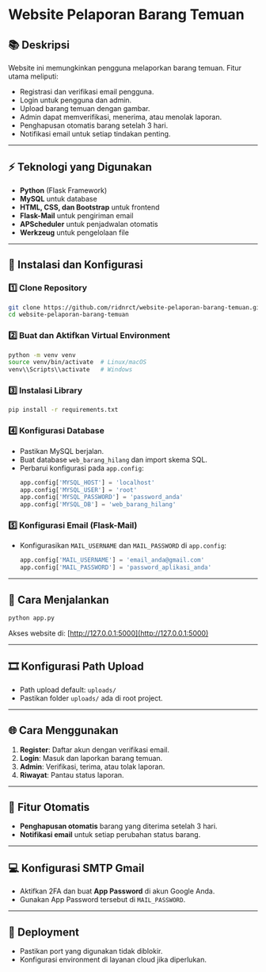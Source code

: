 # Website Pelaporan Barang Temuan

## 📚 Deskripsi
Website ini memungkinkan pengguna melaporkan barang temuan. Fitur utama meliputi:
- Registrasi dan verifikasi email pengguna.
- Login untuk pengguna dan admin.
- Upload barang temuan dengan gambar.
- Admin dapat memverifikasi, menerima, atau menolak laporan.
- Penghapusan otomatis barang setelah 3 hari.
- Notifikasi email untuk setiap tindakan penting.

---

## ⚡️ Teknologi yang Digunakan
- **Python** (Flask Framework)
- **MySQL** untuk database
- **HTML, CSS, dan Bootstrap** untuk frontend
- **Flask-Mail** untuk pengiriman email
- **APScheduler** untuk penjadwalan otomatis
- **Werkzeug** untuk pengelolaan file

---

## 🚀 Instalasi dan Konfigurasi

### 1️⃣ **Clone Repository**
```bash
git clone https://github.com/ridnrct/website-pelaporan-barang-temuan.git
cd website-pelaporan-barang-temuan
```

### 2️⃣ **Buat dan Aktifkan Virtual Environment**
```bash
python -m venv venv
source venv/bin/activate  # Linux/macOS
venv\\Scripts\\activate   # Windows
```

### 3️⃣ **Instalasi Library**
```bash
pip install -r requirements.txt
```

### 4️⃣ **Konfigurasi Database**
- Pastikan MySQL berjalan.
- Buat database `web_barang_hilang` dan import skema SQL.
- Perbarui konfigurasi pada `app.config`:
  ```python
  app.config['MYSQL_HOST'] = 'localhost'
  app.config['MYSQL_USER'] = 'root'
  app.config['MYSQL_PASSWORD'] = 'password_anda'
  app.config['MYSQL_DB'] = 'web_barang_hilang'
  ```

### 5️⃣ **Konfigurasi Email (Flask-Mail)**
- Konfigurasikan `MAIL_USERNAME` dan `MAIL_PASSWORD` di `app.config`:
  ```python
  app.config['MAIL_USERNAME'] = 'email_anda@gmail.com'
  app.config['MAIL_PASSWORD'] = 'password_aplikasi_anda'
  ```

---

## 🔧 Cara Menjalankan
```bash
python app.py
```
Akses website di: [http://127.0.0.1:5000](http://127.0.0.1:5000)

---

## 🎞️ Konfigurasi Path Upload
- Path upload default: `uploads/`
- Pastikan folder `uploads/` ada di root project.

---

## 🌐 Cara Menggunakan
1. **Register**: Daftar akun dengan verifikasi email.
2. **Login**: Masuk dan laporkan barang temuan.
3. **Admin**: Verifikasi, terima, atau tolak laporan.
4. **Riwayat**: Pantau status laporan.

---

## 🏃 Fitur Otomatis
- **Penghapusan otomatis** barang yang diterima setelah 3 hari.
- **Notifikasi email** untuk setiap perubahan status barang.

---

## 💻 Konfigurasi SMTP Gmail
- Aktifkan 2FA dan buat **App Password** di akun Google Anda.
- Gunakan App Password tersebut di `MAIL_PASSWORD`.

---

## 💾 Deployment
- Pastikan port yang digunakan tidak diblokir.
- Konfigurasi environment di layanan cloud jika diperlukan.
